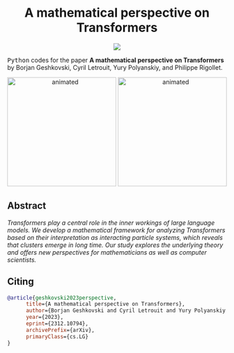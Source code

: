 <!-- Title -->
<h1 align="center">
  A mathematical perspective on Transformers
</h1>

<p align="center">
  <a href="https://arxiv.org/abs/2312.10794">
  <img src="https://zenodo.org/badge/DOI/arxiv.org/abs/2312.10794.svg">
  </a>
</p>

<tt>Python</tt> codes for the paper 
**A mathematical perspective on Transformers** by Borjan Geshkovski, Cyril Letrouit, Yury Polyanskiy, and Philippe Rigollet. 



<p align="center">
  <img src="movies/1.gif" alt="animated" width="250"/>
  <img src="movies/2.gif" alt="animated" width="250"/>
</p>


## Abstract

*Transformers play a central role in the inner workings of large language models. We develop a mathematical framework for analyzing Transformers based on their interpretation as interacting particle systems, which reveals that clusters emerge in long time. Our study explores the underlying theory and offers new perspectives for mathematicians as well as computer scientists.*

## Citing

```bibtex
@article{geshkovski2023perspective,
      title={A mathematical perspective on Transformers}, 
      author={Borjan Geshkovski and Cyril Letrouit and Yury Polyanskiy and Philippe Rigollet},
      year={2023},
      eprint={2312.10794},
      archivePrefix={arXiv},
      primaryClass={cs.LG}
}
```

